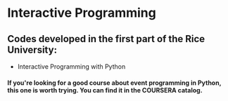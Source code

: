 ﻿# Interactive Programming
 
 ## Codes developed in the first part of the Rice University: 
 - Interactive Programming with Python
 
 #### If you're looking for a good course about event programming in Python, this one is worth trying. You can find it in the COURSERA catalog.
